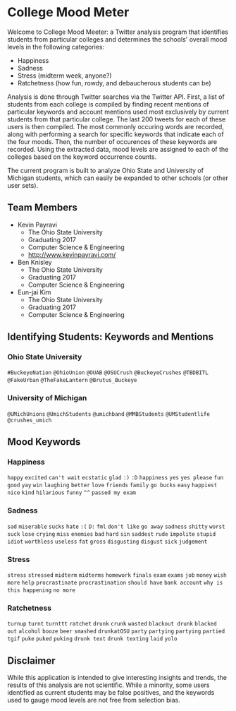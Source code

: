College Mood Meter
===============

Welcome to College Mood Meeter: a Twitter analysis program that identifies students from particular colleges and determines the schools' overall mood levels in the following categories:

- Happiness
- Sadness
- Stress (midterm week, anyone?)
- Ratchetness (how fun, rowdy, and debaucherous students can be)

Analysis is done through Twitter searches via the Twitter API. First, a list of students from each college is compiled by finding recent mentions of particular keywords and account mentions used most exclusively by current students from that particular college. The last 200 tweets for each of these users is then compiled. The most commonly occuring words are recorded, along with performing a search for specific keywords that indicate each of the four moods. Then, the number of occurences of these keywords are recorded. Using the extracted data, mood levels are assigned to each of the colleges based on the keyword occurrence counts.

The current program is built to analyze Ohio State and University of Michigan students, which can easily be expanded to other schools (or other user sets).

## Team Members
- Kevin Payravi
    + The Ohio State University
    + Graduating 2017
    + Computer Science & Engineering
    + http://www.kevinpayravi.com/
- Ben Knisley
    + The Ohio State University
    + Graduating 2017
    + Computer Science & Engineering
- Eun-jai Kim
    + The Ohio State University
    + Graduating 2017
    + Computer Science & Engineering

## Identifying Students: Keywords and Mentions
### Ohio State University
`#BuckeyeNation` `@OhioUnion` `@OUAB` `@OSUCrush` `@BuckeyeCrushes` `@TBDBITL` `@FakeUrban` `@TheFakeLantern` `@Brutus_Buckeye`

### University of Michigan
`@UMichUnions` `@UmichStudents` `@umichband` `@MMBStudents` `@UMStudentlife` `@crushes_umich`

## Mood Keywords
### Happiness
`happy` `excited` `can't wait` `ecstatic` `glad` `:)` `:D` `happiness` `yes` `yes please` `fun` `good` `yay` `win` `laughing` `better` `love` `friends` `family` `go bucks` `easy` `happiest` `nice` `kind` `hilarious` `funny` `^^` `passed my exam` 
### Sadness
`sad` `miserable` `sucks` `hate` `:(` `D:` `fml` `don't like` `go away` `sadness` `shitty` `worst` `suck` `lose` `crying` `miss` `enemies` `bad` `hard` `sin` `saddest` `rude` `impolite` `stupid` `idiot` `worthless` `useless` `fat` `gross` `disgusting` `disgust` `sick` `judgement` 
### Stress
`stress` `stressed` `midterm` `midterms` `homework` `finals` `exam` `exams` `job` `money` `wish` `more` `help` `procrastinate` `procrastination` `should have` `bank account` `why is this happening` `no more` 
### Ratchetness
`turnup` `turnt` `turnttt` `ratchet` `drunk` `crunk` `wasted` `blackout drunk` `blacked out` `alcohol` `booze` `beer` `smashed` `drunkatOSU` `party` `partying` `partying` `partied` `tgif` `puke` `puked` `puking` `drunk text` `drunk texting` `laid` `yolo`

## Disclaimer
While this application is intended to give interesting insights and trends, the results of this analysis are not scientific. While a minority, some users identified as current students may be false positives, and the keywords used to gauge mood levels are not free from selection bias.
